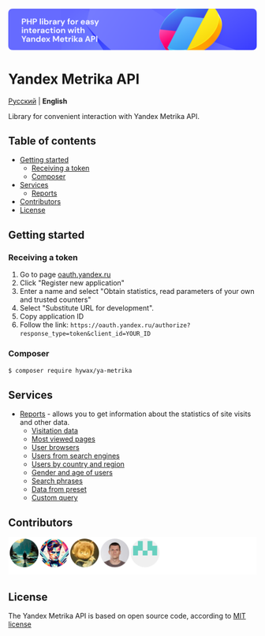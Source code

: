 ![Yandex Metrika API](https://raw.githubusercontent.com/hywax/ya-metrika/main/.github/static/cover.png)

# Yandex Metrika API

[Русский](./README.md) | **English**

Library for convenient interaction with Yandex Metrika API.

## Table of contents

* [Getting started](#getting-started)
  * [Receiving a token](#receiving-a-token)
  * [Composer](#composer)
* [Services](#services)
  * [Reports](./docs/report-service.en.md)
* [Contributors](#contributors)
* [License](#license)

## Getting started

### Receiving a token

1. Go to page [oauth.yandex.ru](https://oauth.yandex.ru/)
2. Click "Register new application"
3. Enter a name and select "Obtain statistics, read parameters of your own and trusted counters"
4. Select "Substitute URL for development".
5. Copy application ID
6. Follow the link: `https://oauth.yandex.ru/authorize?response_type=token&client_id=YOUR_ID`

### Composer

```shell
$ composer require hywax/ya-metrika
```

## Services

* [Reports](./docs/report-service.en.md) - allows you to get information about the statistics of site visits and other data.
  * [Visitation data](./docs/report-service.en.md#visitation-data)
  * [Most viewed pages](./docs/report-service.en.md#most-viewed-pages)
  * [User browsers](./docs/report-service.en.md#user-browsers)
  * [Users from search engines](./docs/report-service.en.md#users-from-search-engines)
  * [Users by country and region](./docs/report-service.en.md#users-by-country-and-region)
  * [Gender and age of users](./docs/report-service.en.md#gender-and-age-of-users)
  * [Search phrases](./docs/report-service.en.md#search-phrases)
  * [Data from preset](./docs/report-service.en.md#data-from-preset)
  * [Custom query](./docs/report-service.en.md#custom-query)

## Contributors

![Contributors](https://raw.githubusercontent.com/hywax/ya-metrika/main/.github/static/contributors.svg)

## License

The Yandex Metrika API is based on open source code, according to [MIT license](./LICENSE)